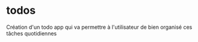 # todos
Création d'un todo app qui va permettre à l'utilisateur de bien organisé ces tâches quotidiennes 
